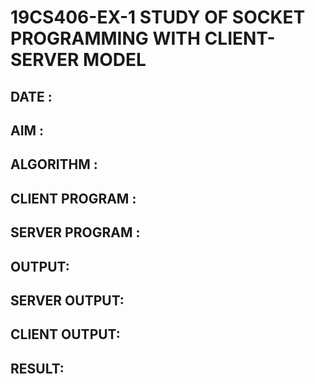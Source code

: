 # 19CS406-EX-1 STUDY OF SOCKET PROGRAMMING WITH CLIENT-SERVER MODEL

## DATE :

## AIM :


## ALGORITHM :





## CLIENT PROGRAM :
  
## SERVER PROGRAM :




## OUTPUT:
## SERVER OUTPUT:


## CLIENT OUTPUT:



## RESULT:


